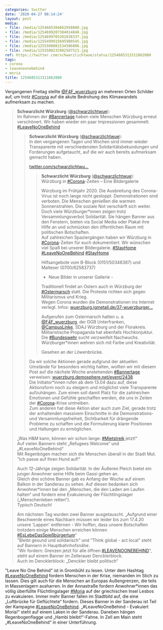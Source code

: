 ```yaml
---
categories: twitter
date: '2020-04-27 08:14:24'
layout: post
media:
- file: /media/1254685304662958080.jpg
- file: /media/1254699207384014848.jpg
- file: /media/1254699703201038337.jpg
- file: /media/1255499915695980545.jpg
- file: /media/1255500081534586886.jpg
- file: /media/1255500232982507523.jpg
ref: https://twitter.com/schwarzlichtwue/status/1254685313311662080
tags:
- corona
- leavenoonebehind
- moria
title: 1254685313311662080
---
```

Vergangenen Freitag stellte [@F4F_wuerzburg](https://twitter.com/F4F_wuerzburg) an mehreren Orten Schilder auf, um trotz [#Corona](/t/corona) auf die akute Bedrohung des Klimawandels aufmerksam zu machen.  
> <b>Schwarzlicht Würzburg</b> ([@schwarzlichtwue](https://twitter.com/schwarzlichtwue)):  
>Im Rahmen der [#Bannertage](/t/bannertage) haben viele Menschen Würzburg erneut verschönert. Wir haben wieder ein paar Impressionen gesammelt. [#LeaveNoOneBehind](/t/leavenoonebehind)    
>> <b>Schwarzlicht Würzburg</b> ([@schwarzlichtwue](https://twitter.com/schwarzlichtwue)):    
>>In den vergangenen Tagen und Wochen sind immer wieder Transparente mit verschiedensten Solidaritätsbekundungen und Forderungen aufgetaucht, auf die wir auch bereits aufmerksam gemacht haben.    
>>    
>>[twitter.com/schwarzlichtwu…](https://twitter.com/schwarzlichtwue/status/1247813472446021633?s=19)    
>>> <b>Schwarzlicht Würzburg</b> ([@schwarzlichtwue](https://twitter.com/schwarzlichtwue)):      
>>>Würzburg in [#Corona](/t/corona)-Zeiten – Eine Bildergalerie      
>>>      
>>>      
>>>      
>>>Würzburg im Frühjahr 2020. Die Ausbreitung des Corona-Virus ist noch lange nicht gestoppt. Demonstrationen sind verboten. Die Menschen genießen die warmen Sonnenstrahlen. Die soziale Not verschärft sich weiter.       
>>>Doch viele Würzburger\*innen zeigen trotz Versammlungsverbot Solidarität. Sie hängen Banner aus den Fenstern, bieten via Social Media oder Plakat ihre Hilfe an und schmücken den öffentlichen Raum mit politischen Botschaften.       
>>>Auf zahlreichen Spaziergängen haben wir Würzburg in [#Corona](/t/corona)-Zeiten für euch dokumentiert. Wir wünschen viel Spaß bei unserer Bildergalerie. [#StayHome](/t/stayhome)       
>>>[#LeaveNoOneBehind](/t/leavenoonebehind) [#StayHome](/t/stayhome)       
>>>      
>>>      
>>>      
>>>Hilfsangebote vom B-Block (0151/50348387) und Malteser (0700/62583737)       
>>>- Neue Bilder in unserer Gallerie -      
>>>      
>>>      
>>>      
>>>Traditionell findet an Ostern auch in Würzburg der [#Ostermarsch](/t/ostermarsch) statt. Die Proteste richten sich gegen Militarismus und Krieg.       
>>>Wegen Corona wurden die Demonstrationen ins Internet verlegt. Infos: [wuerzburg.igmetall.de/37-wuerzburger…](https://wuerzburg.igmetall.de/37-wuerzburger-ostermarsch-in-2020-digital/)      
>>>      
>>>      
>>>      
>>>Aufgerufen zum Ostermarsch hatten u. a. [@F4F_wuerzburg](https://twitter.com/F4F_wuerzburg), der DGB Unterfranken, [@CampusLinke](https://twitter.com/CampusLinke), SDAJ Würzburg und der Florakreis.      
>>>Militaristische Propaganda hat ebenfalls Hochkonjuktur. Die [#Bundeswehr](/t/bundeswehr) sucht verzweifelt Nachwuchs. Würzburger\*innen wehren sich mit Farbe und Kreativität.       
>>>      
>>>      
>>>      
>>>Gesehen an der Löwenbrücke.       
>>    
>>    
>>Da wir solche Aktionen gerade aufgrund der aktuellen Umstände für besonders wichtig halten, wollten wir mit diesem Post auf die nächste Woche anstehenden [#Bannertage](/t/bannertage) verweisen: [wuerzburg.demosphere.net/event/2438](https://wuerzburg.demosphere.net/event/2438)    
>>Die Initiator\*innen rufen ab dem 13.04 dazu auf, diese Aktionsform noch zu steigern und möglichst viele Transparente aufzuhängen. Zum einen soll damit Platz für die zahlreichen Emotionen und Gefühle geschaffen werden, die uns in Zeiten der [#Corona](/t/corona)-Krise umtreiben.    
>>Zum anderen hat diese Aktion aber auch zum Ziel, gerade trotz der anhaltenden massivem Einschnitte in die Demonstrations- und Versammlungsfreiheit, Sichtbarkeit für drängende Probleme zu schaffen und die Formulierung klarer Positionen und Haltungen zu ermöglichen.    
>  
>  
>„Was H&amp;M kann, können wir schon lange: [#Mietstreik](/t/mietstreik) jetzt!“   
>Auf vielen Bannern steht „Refugees Welcome“ und „#LeaveNoOneBehind“   
>Mit Regenbögen machen sich die Menschen überall in der Stadt Mut.   
>"Ich passe auf Ihren Hund auf!"  
>  
>  
>  
>Auch 12-Jährige zeigen Solidarität. In der Äußeren Pleich bietet ein junger Anwohner seine Hilfe beim Gassi gehen an.   
>Gleich drei schöne Banner gab es Anfang der Woche auf einem Balkon in der Sanderau zu sehen. Auf diesen bedanken sich Anwohner\*innen bei den „Menschen, die den Laden am Laufen halten“ und fordern eine Evakuierung der Flüchtlingslager („Menschenleben retten“).   
>Typisch Deutsch!  
>  
>  
>  
>Am nächsten Tag wurden zwei Banner ausgetauscht. „Aufgrund einer Beschwerde eines Nachbarn müssen wir leider bis zum 17.4.20 unsere 'Lappen' entfernen - Wir hoffen, dass unsere Botschaften trotzdem einige Menschen erreichen können [#EsLebeDasSpießbürgertum](/t/eslebedasspießbürgertum)“   
>"Bleibt gesund und solidarisch" und "Think global - act local" steht auf Bannern in Hauptbahnhofsnähe.   
>"Wir fordern: Grenzen jetzt für alle öffnen [#LEAVENOONEBEHIND](/t/leavenoonebehind)", steht auf einem Banner im Zellerauer Dencklerblock.   
>Auch im Dencklerblock: „Denckler bleibt politisch“   


"Leave No One Behind" ist in Grombühl zu lesen. Unter dem Hashtag [#LeaveNoOneBehind](/t/leavenoonebehind) fordern Menschen in der Krise, niemanden im Stich zu lassen. Dies gilt auch für die Menschen an Europas Außengrenzen, die teils in Massenlagern ausharren. 
In der Annastraße fordern Anwohner\*innen das völlig überfüllte Flüchtlingslager [#Moria](/t/moria) auf der griechischen Insel Lesbos zu evakuieren. 
Immer mehr Banner fallen im Stadtbild auf, die eine „Luftbrücke für Geflüchtete“ fordern. Dieses Banner in der Sanderau ist Teil der Kampagne [#LeaveNoOneBehind](/t/leavenoonebehind). 
„#LeaveNoOneBehind - Evakuiert Moria!“ steht auf einem Laken in der Sanderau. Daneben hängen Regenbogenflagge und „Hambi bleibt!“-Fahne. 
In Zell am Main steht „#LeaveNoOneBehind“ in einer Unterführung. 